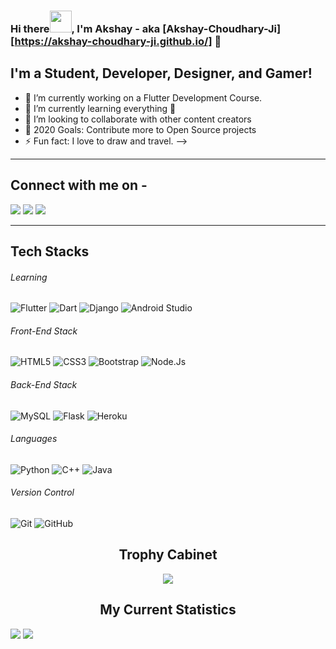 ### Hi there<img src="https://media.giphy.com/media/hvRJCLFzcasrR4ia7z/giphy.gif" width="35px">, I'm Akshay - aka [Akshay-Choudhary-Ji][https://akshay-choudhary-ji.github.io/] 👋

## I'm a Student, Developer, Designer, and Gamer!
- 🔭 I’m currently working on a Flutter Development Course.
- 🌱 I’m currently learning everything 🤣
- 👯 I’m looking to collaborate with other content creators
- 🥅 2020 Goals: Contribute more to Open Source projects
- ⚡ Fun fact: I love to draw and travel.
-->
---
## Connect with me on - 
[<img src="https://img.shields.io/badge/linkedin-%230077B5.svg?&style=for-the-badge&logo=linkedin&logoColor=white"/>](https://www.linkedin.com/in/akshay-kumar-a08376176/) 
[<img src = "https://img.shields.io/badge/instagram-%23E4405F.svg?&style=for-the-badge&logo=instagram&logoColor=white">](https://www.instagram.com/choudhary_akshay01/)
[<img src ="https://img.shields.io/badge/Email-Here-%23E4405F.svg?&style=for-the-badge&logo=&logoColor=white%22">](mailto:sumu.akshay@gmail.com)

---

## Tech Stacks

###### Learning
![Flutter](https://img.shields.io/badge/Flutter-02569B?style=for-the-badge&logo=flutter)
![Dart](https://img.shields.io/badge/Dart-0175C2?style=for-the-badge&logo=dart&logoColor=white)
![Django](https://img.shields.io/badge/Django-092E20?style=for-the-badge&logo=django&logoColor=white)
![Android Studio](https://img.shields.io/badge/Android-Studio-092E20?style=for-the-badge&logo=Android&logoColor=white)

###### Front-End Stack
![HTML5](https://img.shields.io/badge/-HTML5-E34F26?style=for-the-badge&logo=html5&logoColor=white)
![CSS3](https://img.shields.io/badge/-CSS3-1572B6?style=for-the-badge&logo=css3)
![Bootstrap](https://img.shields.io/badge/-Bootstrap-7952B3?style=for-the-badge&logo=bootstrap&logoColor=white)
![Node.Js](https://img.shields.io/badge/Node-JS-092E20?style=for-the-badge&logo=Node.Js&logoColor=white)

###### Back-End Stack
![MySQL](https://img.shields.io/badge/-MySQL-4479A1?style=for-the-badge&logo=mysql&logoColor=white)
![Flask](https://img.shields.io/badge/Flask-black?style=for-the-badge&logo=flask)
![Heroku](https://img.shields.io/badge/Heroku-430098?style=for-the-badge&logo=heroku)

###### Languages
![Python](https://img.shields.io/badge/-Python-3776AB?style=for-the-badge&logo=Python&logoColor=white)
![C++](https://img.shields.io/badge/C++-00599C?style=for-the-badge&logo=c)
![Java](https://img.shields.io/badge/Java-092E20?style=for-the-badge&logo=Java&logoColor=white)

###### Version Control
![Git](https://img.shields.io/badge/-Git-F05032?style=for-the-badge&logo=git&logoColor=white)
![GitHub](https://img.shields.io/badge/-GitHub-181717?style=for-the-badge&logo=github)

## <h2 align=center> Trophy Cabinet </h2>

<p align=center>
<img align=center src="https://github-profile-trophy.vercel.app/?username=Akshay-choudhary-Ji&theme=monokai&row=2&column=3&margin-w=8&margin-h=8">
</p>

### <h2 align=center>My Current Statistics</h2> 
<img src="https://github-readme-streak-stats.herokuapp.com/?user=Akshay-choudhary-Ji"/>
<img src="https://github-readme-stats.vercel.app/api?username=Akshay-choudhary-Ji&&show_icons=true&title_color=ffffff&icon_color=bb2acf&text_color=daf7dc&bg_color=151515">

